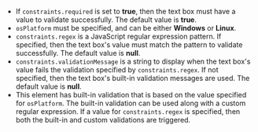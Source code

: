 - If `constraints.required` is set to **true**, then the text box must have a value to validate successfully. The default value is **true**.
- `osPlatform` must be specified, and can be either **Windows** or **Linux**.
- `constraints.regex` is a JavaScript regular expression pattern. If specified, then the text box's value must match the pattern to validate successfully. The default value is **null**.
- `constraints.validationMessage` is a string to display when the text box's value fails the validation specified by `constraints.regex`. If not specified, then the text box's built-in validation messages are used. The default value is **null**.
- This element has built-in validation that is based on the value specified for `osPlatform`. The built-in validation can be used along with a custom regular expression. If a value for `constraints.regex` is specified, then both the built-in and custom validations are triggered.
